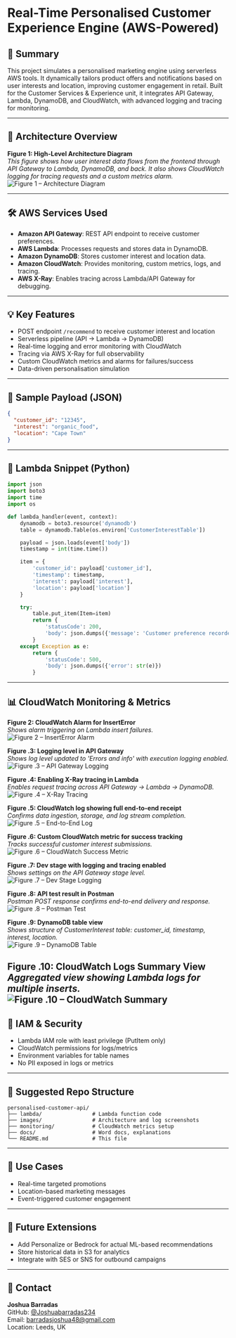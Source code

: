 # Real-Time Personalised Customer Experience Engine (AWS-Powered)

## 📌 Summary
This project simulates a personalised marketing engine using serverless AWS tools. It dynamically tailors product offers and notifications based on user interests and location, improving customer engagement in retail. Built for the Customer Services & Experience unit, it integrates API Gateway, Lambda, DynamoDB, and CloudWatch, with advanced logging and tracing for monitoring.

---

## 🧠 Architecture Overview

**Figure 1: High-Level Architecture Diagram**  
*This figure shows how user interest data flows from the frontend through API Gateway to Lambda, DynamoDB, and back. It also shows CloudWatch logging for tracing requests and a custom metrics alarm.*  
![Figure 1 – Architecture Diagram](Figure%201.png)

---

## 🛠️ AWS Services Used

- **Amazon API Gateway**: REST API endpoint to receive customer preferences.
- **AWS Lambda**: Processes requests and stores data in DynamoDB.
- **Amazon DynamoDB**: Stores customer interest and location data.
- **Amazon CloudWatch**: Provides monitoring, custom metrics, logs, and tracing.
- **AWS X-Ray**: Enables tracing across Lambda/API Gateway for debugging.

---

## 💡 Key Features

- POST endpoint `/recommend` to receive customer interest and location
- Serverless pipeline (API → Lambda → DynamoDB)
- Real-time logging and error monitoring with CloudWatch
- Tracing via AWS X-Ray for full observability
- Custom CloudWatch metrics and alarms for failures/success
- Data-driven personalisation simulation

---

## 🧪 Sample Payload (JSON)

```json
{
  "customer_id": "12345",
  "interest": "organic_food",
  "location": "Cape Town"
}
```

---

## 🧾 Lambda Snippet (Python)

```python
import json
import boto3
import time
import os

def lambda_handler(event, context):
    dynamodb = boto3.resource('dynamodb')
    table = dynamodb.Table(os.environ['CustomerInterestTable'])

    payload = json.loads(event['body'])
    timestamp = int(time.time())

    item = {
        'customer_id': payload['customer_id'],
        'timestamp': timestamp,
        'interest': payload['interest'],
        'location': payload['location']
    }

    try:
        table.put_item(Item=item)
        return {
            'statusCode': 200,
            'body': json.dumps({'message': 'Customer preference recorded.'})
        }
    except Exception as e:
        return {
            'statusCode': 500,
            'body': json.dumps({'error': str(e)})
        }
```

---

## 📊 CloudWatch Monitoring & Metrics

**Figure 2: CloudWatch Alarm for InsertError**  
*Shows alarm triggering on Lambda insert failures.*  
![Figure 2 – InsertError Alarm](Figure%202.png)

**Figure .3: Logging level in API Gateway**  
*Shows log level updated to 'Errors and info' with execution logging enabled.*  
![Figure .3 – API Gateway Logging](Figure%203.png)

**Figure .4: Enabling X-Ray tracing in Lambda**  
*Enables request tracing across API Gateway → Lambda → DynamoDB.*  
![Figure .4 – X-Ray Tracing](Figure%204.png)

**Figure .5: CloudWatch log showing full end-to-end receipt**  
*Confirms data ingestion, storage, and log stream completion.*  
![Figure .5 – End-to-End Log](Figure%205.png)

**Figure .6: Custom CloudWatch metric for success tracking**  
*Tracks successful customer interest submissions.*  
![Figure .6 – CloudWatch Success Metric](Figure%206.png)

**Figure .7: Dev stage with logging and tracing enabled**  
*Shows settings on the API Gateway stage level.*  
![Figure .7 – Dev Stage Logging](Figure%207.png)

**Figure .8: API test result in Postman**  
*Postman POST response confirms end-to-end delivery and response.*  
![Figure .8 – Postman Test](Figure%208.png)

**Figure .9: DynamoDB table view**  
*Shows structure of CustomerInterest table: customer_id, timestamp, interest, location.*  
![Figure .9 – DynamoDB Table](Figure%209.png)

**Figure .10: CloudWatch Logs Summary View**  
*Aggregated view showing Lambda logs for multiple inserts.*  
![Figure .10 – CloudWatch Summary](Figure%2010.png)
---

## 🔐 IAM & Security

- Lambda IAM role with least privilege (PutItem only)
- CloudWatch permissions for logs/metrics
- Environment variables for table names
- No PII exposed in logs or metrics

---

## 📁 Suggested Repo Structure

```
personalised-customer-api/
├── lambda/                # Lambda function code
├── images/                # Architecture and log screenshots
├── monitoring/            # CloudWatch metrics setup
├── docs/                  # Word docs, explanations
└── README.md              # This file
```

---

## 🔗 Use Cases

- Real-time targeted promotions
- Location-based marketing messages
- Event-triggered customer engagement

---

## 🧩 Future Extensions

- Add Personalize or Bedrock for actual ML-based recommendations
- Store historical data in S3 for analytics
- Integrate with SES or SNS for outbound campaigns

---

## 🙋 Contact

**Joshua Barradas**  
GitHub: [@Joshuabarradas234](https://github.com/Joshuabarradas234)  
Email: barradasjoshua48@gmail.com  
Location: Leeds, UK
